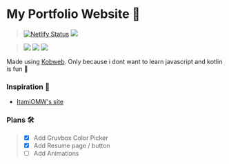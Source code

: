 # My Portfolio Website 🌟

>[![Netlify Status](https://api.netlify.com/api/v1/badges/e8385039-685c-495a-a37a-349d8cb6b323/deploy-status)](https://app.netlify.com/sites/shub39/deploys)
![](https://img.shields.io/github/repo-size/shub39/portfolio?color=CAC992&label=SIZE&logo=googledrive&logoColor=D9E0EE&labelColor=292324)

> [<img src="https://ziadoua.github.io/m3-Markdown-Badges/badges/IDEA/idea1.svg">]()
> [<img src="https://ziadoua.github.io/m3-Markdown-Badges/badges/Netlify/netlify1.svg">]()
> [<img src="https://ziadoua.github.io/m3-Markdown-Badges/badges/Kotlin/kotlin1.svg">]()

Made using [Kobweb](https://kobweb.varabyte.com/). Only because i dont want to learn javascript and kotlin is fun 🫠

### Inspiration 🌟
- [ItamiOMW's site](https://github.com/ItamiOMW/ItamiMobileSite)

### Plans 🛠️
>- [x] Add Gruvbox Color Picker
>- [x] Add Resume page / button
>- [ ] Add Animations